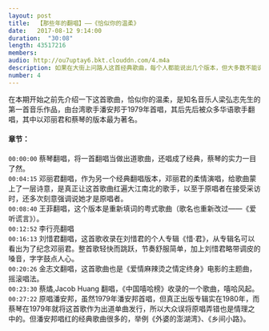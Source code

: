 ```yaml
---
layout: post
title:  【那些年的翻唱】——《恰似你的温柔》
date:   2017-08-12 9:14:00
duration:  "30:08"
length: 43517216 
members:
audio: http://ou7uptay6.bkt.clouddn.com/4.m4a
description: 如果在大街上问路人这首经典歌曲，每个人都能说出几个版本，但大多数不能说出原唱或者说错。因为太多翻唱了，而且都成了经典。本期就收录几个版本，翻唱按歌曲的发行时间排序，老规矩将最早版本的原唱放在最后。
number: 4
---
```

在本期开始之前先介绍一下这首歌曲，恰似你的温柔，是知名音乐人梁弘志先生的第一首音乐作品，由台湾歌手潘安邦于1979年首唱，其后先后被众多华语歌手翻唱，其中以邓丽君和蔡琴的版本最为著名。

#### 章节：
```00:00:00``` 蔡琴翻唱，将一首翻唱当做出道歌曲，还唱成了经典，蔡琴的实力一目了然。<br />
```00:04:15``` 邓丽君翻唱，作为另一个经典翻唱版本，邓丽君的柔情演唱，给歌曲蒙上了一层诗意，是真正让这首歌曲红遍大江南北的歌手，以至于原唱者在接受采访时，还多次刻意强调说她才是原唱者。<br />
```00:08:40``` 王菲翻唱，这个版本是重新填词的粤式歌曲（歌名也重新改过——《爱听谎言》）。<br />
```00:12:52``` 李行亮翻唱<br />
```00:16:13``` 刘惜君翻唱，这首歌收录在刘惜君的个人专辑《惜·君》，从专辑名可以看出为了纪念邓丽君。整首歌轻快而跳跃，节奏舒服简单，加上刘惜君略带调皮的嗓音，字字鼓点人心。<br />
```00:20:26``` 金志文翻唱，这首歌曲也是《爱情麻辣烫之情定终身》电影的主题曲，摇滚唱法。<br />
```00:23:30``` 蔡燏,Jacob Huang 翻唱，《中国嘻哈榜》收录的一个歌曲，嘻哈风起。<br />
```00:27:22``` 原唱潘安邦，虽然1979年潘安邦首唱，但真正出版专辑实在1980年，而蔡琴在1979年就将这首歌作为出道单曲发行，所以大众误将原唱弄错也是情理之中的。但潘安邦唱红的经典歌曲很多的，举例《外婆的澎湖湾》、《乡间小路》。<br />
